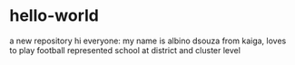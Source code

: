 # hello-world
a new repository
hi everyone:
my name is albino dsouza from kaiga,
loves to play football
represented school at district and cluster level

